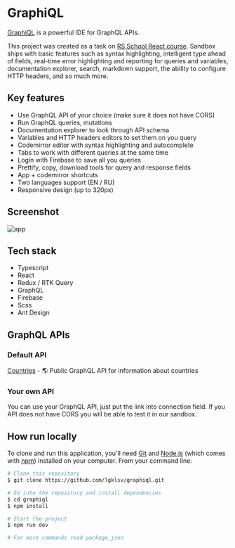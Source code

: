 # GraphiQL

[GraphiQL](https://graphiql-sandbox.web.app/) is a powerful IDE for GraphQL APIs.

This project was created as a task on [RS School React course](https://rs.school/react/). Sandbox ships with basic features such as syntax highlighting, intelligent type ahead of fields, real-time error highlighting and reporting for queries and variables, documentation explorer, search, markdown support, the ability to configure HTTP headers, and so much more.

## Key features

- Use GraphQL API of your choice (make sure it does not have CORS)
- Run GraphQL queries, mutations
- Documentation explorer to look through API schema
- Variables and HTTP headers editors to set them on you query
- Codemirror editor with syntax highlighting and autocomplete
- Tabs to work with different queries at the same time
- Login with Firebase to save all you queries
- Prettify, copy, download tools for query and response fields
- App + codemirror shortcuts
- Two languages support (EN / RU)
- Responsive design (up to 320px)

## Screenshot

![app](https://github.com/lgklsv/graphiql/assets/101424508/c9dc7337-9a67-4275-8583-bac4ce057aa5)

## Tech stack

- Typescript
- React
- Redux / RTK Query
- GraphQL
- Firebase
- Scss
- Ant Design

## GraphQL APIs

### Default API

[Countries](https://github.com/trevorblades/countries) - 🌎 Public GraphQL API for information about countries

### Your own API

You can use your GraphQL API, just put the link into connection field. If you API does not have CORS you will be able to test it in our sandbox.

## How run locally

To clone and run this application, you'll need [Git](https://git-scm.com) and [Node.js](https://nodejs.org/en/download/) (which comes with [npm](http://npmjs.com)) installed on your computer. From your command line:

```bash
# Clone this repository
$ git clone https://github.com/lgklsv/graphiql.git

# Go into the repository and install dependencies
$ cd graphiql
$ npm install

# Start the project
$ npm run dev

# For more commands read package.json
```
